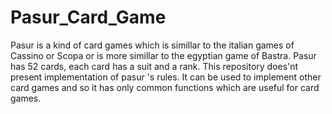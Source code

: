 # Pasur_Card_Game
Pasur is a kind of card games which is simillar to the italian games of Cassino or Scopa or is more simillar to the egyptian game of Bastra. Pasur has 52 cards, each card has a suit and a rank. This repository does'nt present implementation of pasur 's rules. It can be used to implement other card games and so it has only common functions which are useful for card games.   
